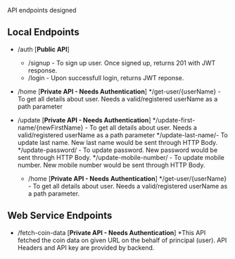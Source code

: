 API endpoints designed 
## Local Endpoints
* /auth  [**Public API**]
  * /signup - To sign up user. Once signed up, returns 201 with JWT response. 
  * /login - Upon successfull login, returns JWT reponse.
 
* /home [**Private API - Needs Authentication**]
  */get-user/{userName} - To get all details about user. Needs a valid/registered userName as a path parameter

* /update [**Private API - Needs Authentication**]
  */update-first-name/{newFirstName} - To get all details about user. Needs a valid/registered userName as a path parameter
  */update-last-name/- To update last name. New last name would be sent through HTTP Body.
  */update-password/ - To update password. New password would be sent through HTTP Body.
  */update-mobile-number/ - To update mobile number. New mobile number would be sent through HTTP Body.

  * /home [**Private API - Needs Authentication**]
  */get-user/{userName} - To get all details about user. Needs a valid/registered userName as a path parameter.

## Web Service Endpoints

* /fetch-coin-data [**Private API - Needs Authentication**]
  *This API fetched the coin data on given URL on the behalf of principal (user). API Headers and API key are provided by backend.
